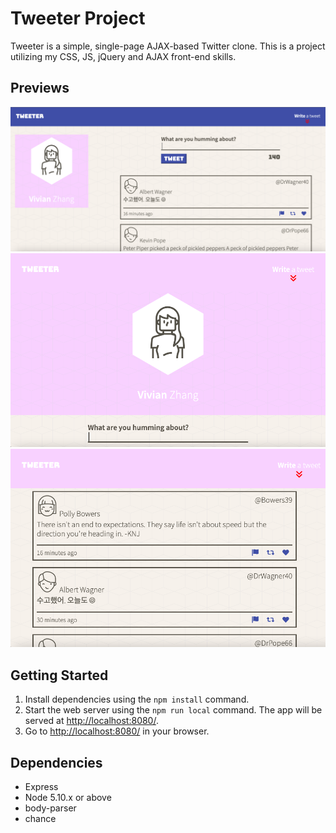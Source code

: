 # Tweeter Project

Tweeter is a simple, single-page AJAX-based Twitter clone.
This is a project utilizing my CSS, JS, jQuery and AJAX front-end skills.

## Previews
!["Screenshot of desktop mode"](https://github.com/vvynz/tweeter/blob/master/docs/tweeter_desktop.png)
!["Screenshot of tablet mode ex.1"](https://github.com/vvynz/tweeter/blob/master/docs/tweeter_tablet_view_1.png)
!["Screenshot of desktop mode view 2"](https://github.com/vvynz/tweeter/blob/master/docs/tweeter_tablet_view_2.png)

## Getting Started

1. Install dependencies using the `npm install` command.
2. Start the web server using the `npm run local` command. The app will be served at <http://localhost:8080/>.
3. Go to <http://localhost:8080/> in your browser.

## Dependencies

- Express
- Node 5.10.x or above
- body-parser
- chance
